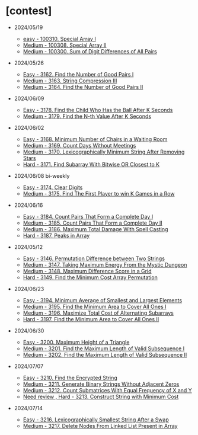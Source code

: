 # [contest]
* 2024/05/19
    * [easy - 100310. Special Array I](https://leetcode.com/contest/weekly-contest-398/problems/special-array-i/)
    * [Medium - 100308. Special Array II](https://leetcode.com/contest/weekly-contest-398/problems/special-array-ii/)
    * [Medium - 100300. Sum of Digit Differences of All Pairs](https://leetcode.com/contest/weekly-contest-398/problems/sum-of-digit-differences-of-all-pairs/)
* 2024/05/26
    * [Easy - 3162. Find the Number of Good Pairs I](https://leetcode.com/contest/weekly-contest-399/problems/find-the-number-of-good-pairs-i/)
    * [Medium - 3163. String Compression III](https://leetcode.com/contest/weekly-contest-399/problems/string-compression-iii/)
    * [Medium - 3164. Find the Number of Good Pairs II](https://leetcode.com/contest/weekly-contest-399/problems/find-the-number-of-good-pairs-ii/)
* 2024/06/09
    * [Easy - 3178. Find the Child Who Has the Ball After K Seconds](https://leetcode.com/contest/weekly-contest-401/problems/find-the-child-who-has-the-ball-after-k-seconds/)
    * [Medium - 3179. Find the N-th Value After K Seconds](https://leetcode.com/contest/weekly-contest-401/problems/find-the-n-th-value-after-k-seconds/)
* 2024/06/02
    * [Easy - 3168. Minimum Number of Chairs in a Waiting Room](https://leetcode.com/contest/weekly-contest-400/problems/minimum-number-of-chairs-in-a-waiting-room/)
    * [Medium - 3169. Count Days Without Meetings](https://leetcode.com/contest/weekly-contest-400/problems/count-days-without-meetings/)
    * [Medium - 3170. Lexicographically Minimum String After Removing Stars](https://leetcode.com/contest/weekly-contest-400/problems/lexicographically-minimum-string-after-removing-stars/)
    * [Hard - 3171. Find Subarray With Bitwise OR Closest to K](https://leetcode.com/problems/find-subarray-with-bitwise-or-closest-to-k/description/)
* 2024/06/08 bi-weekly
    * [Easy - 3174. Clear Digits](https://leetcode.com/contest/biweekly-contest-132/problems/clear-digits/)
    * [Medium - 3175. Find The First Player to win K Games in a Row](https://leetcode.com/contest/biweekly-contest-132/problems/find-the-first-player-to-win-k-games-in-a-row/)

* 2024/06/16
    * [Easy - 3184. Count Pairs That Form a Complete Day I](https://leetcode.com/contest/weekly-contest-402/problems/count-pairs-that-form-a-complete-day-i/)
    * [Medium - 3185. Count Pairs That Form a Complete Day II](https://leetcode.com/contest/weekly-contest-402/problems/count-pairs-that-form-a-complete-day-ii/)
    * [Medium - 3186. Maximum Total Damage With Spell Casting](https://leetcode.com/contest/weekly-contest-402/problems/maximum-total-damage-with-spell-casting/)
    * [Hard - 3187. Peaks in Array](https://leetcode.com/contest/weekly-contest-402/problems/peaks-in-array/)

* 2024/05/12
    * [Easy - 3146. Permutation Difference between Two Strings](https://leetcode.com/contest/weekly-contest-397/problems/permutation-difference-between-two-strings/)
    * [Medium - 3147. Taking Maximum Energy From the Mystic Dungeon](https://leetcode.com/contest/weekly-contest-397/problems/taking-maximum-energy-from-the-mystic-dungeon/)
    * [Medium - 3148. Maximum Difference Score in a Grid](https://leetcode.com/contest/weekly-contest-397/problems/maximum-difference-score-in-a-grid/)
    * [Hard - 3149. Find the Minimum Cost Array Permutation](https://leetcode.com/contest/weekly-contest-397/problems/find-the-minimum-cost-array-permutation/)

* 2024/06/23
    * [Easy - 3194. Minimum Average of Smallest and Largest Elements](https://leetcode.com/problems/minimum-average-of-smallest-and-largest-elements/description/)
    * [Medium - 3195. Find the Minimum Area to Cover All Ones I](https://leetcode.com/problems/find-the-minimum-area-to-cover-all-ones-i/description/)
    * [Medium - 3196. Maximize Total Cost of Alternating Subarrays](https://leetcode.com/problems/maximize-total-cost-of-alternating-subarrays/description/)
    * [Hard - 3197. Find the Minimum Area to Cover All Ones II](https://leetcode.com/problems/find-the-minimum-area-to-cover-all-ones-ii/description/)

* 2024/06/30
    * [Easy - 3200. Maximum Height of a Triangle](https://leetcode.com/contest/weekly-contest-404/problems/maximum-height-of-a-triangle/)
    * [Medium - 3201. Find the Maximum Length of Valid Subsequence I](https://leetcode.com/contest/weekly-contest-404/problems/find-the-maximum-length-of-valid-subsequence-i/)
    * [Medium - 3202. Find the Maximum Length of Valid Subsequence II](https://leetcode.com/contest/weekly-contest-404/problems/find-the-maximum-length-of-valid-subsequence-ii/)

* 2024/07/07
    * [Easy - 3210. Find the Encrypted String](https://leetcode.com/contest/weekly-contest-405/problems/find-the-encrypted-string/)
    * [Medium - 3211. Generate Binary Strings Without Adjacent Zeros](https://leetcode.com/contest/weekly-contest-405/problems/generate-binary-strings-without-adjacent-zeros/)
    * [Medium - 3212. Count Submatrices With Equal Frequency of X and Y](https://leetcode.com/contest/weekly-contest-405/problems/count-submatrices-with-equal-frequency-of-x-and-y/)
    * [Need review , Hard - 3213. Construct String with Minimum Cost](https://leetcode.com/contest/weekly-contest-405/problems/construct-string-with-minimum-cost/)

* 2024/07/14
    * [Easy - 3216. Lexicographically Smallest String After a Swap](https://leetcode.com/contest/weekly-contest-406/problems/lexicographically-smallest-string-after-a-swap/)
    * [Medium - 3217. Delete Nodes From Linked List Present in Array](https://leetcode.com/contest/weekly-contest-406/problems/delete-nodes-from-linked-list-present-in-array/)